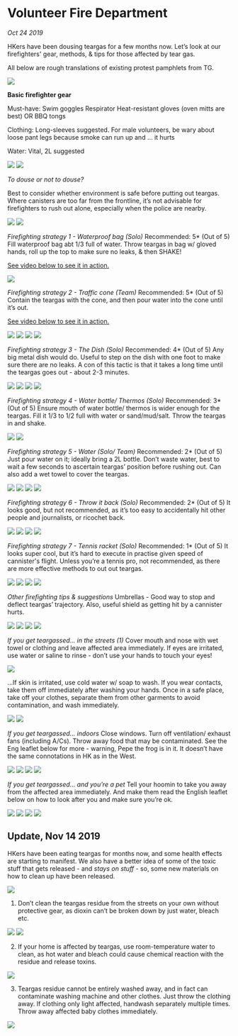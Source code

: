 # Volunteer Fire Department
*Oct 24 2019*

HKers have been dousing teargas for a few months now. Let’s look at our firefighters' gear, methods, & tips for those affected by tear gas. 

All below are rough translations of existing protest pamphlets from TG. 

![](images/thread38/t38-p1.jpg)

**Basic firefighter gear**

Must-have:
Swim goggles
Respirator
Heat-resistant gloves (oven mitts are best) OR
BBQ tongs

Clothing:
Long-sleeves suggested. For male volunteers, be wary about loose pant legs because smoke can run up and … it hurts

Water:
Vital, 2L suggested

![](images/thread38/t38-p2.jpg)
![](images/thread38/t38-p3.jpg)

*To douse or not to douse?*

Best to consider whether environment is safe before putting out teargas. Where canisters are too far from the frontline, it’s not advisable for firefighters to rush out alone, especially when the police are nearby. 

![](images/thread38/t38-p4.jpg)
![](images/thread38/t38-p5.jpg)

*Firefighting strategy 1 - Waterproof bag (Solo)*
Recommended: 5\* (Out of 5)
Fill waterproof bag abt 1/3 full of water. Throw teargas in bag w/ gloved hands, roll up the top to make sure no leaks, & then SHAKE! 

[See video below to see it in action.](https://twitter.com/HongKongHermit/status/1185831041182756869)

![](images/thread38/t38-p6.jpg)

*Firefighting strategy 2 - Traffic cone (Team)*
Recommended: 5\* (Out of 5)
Contain the teargas with the cone, and then pour water into the cone until it’s out. 

[See video below to see it in action.](https://twitter.com/alexhofford/status/1155514310308896768?s=20)

![](images/thread38/t38-p7.jpg)
![](images/thread38/t38-p8.jpg)
![](images/thread38/t38-p9.jpg)
![](images/thread38/t38-p10.jpg)

*Firefighting strategy 3 - The Dish (Solo)*
Recommended: 4\* (Out of 5)
Any big metal dish would do. Useful to step on the dish with one foot to make sure there are no leaks. A con of this tactic is that it takes a long time until the teargas goes out - about 2-3 minutes. 

![](images/thread38/t38-p11.jpg)
![](images/thread38/t38-p12.jpg)
![](images/thread38/t38-p13.jpg)
![](images/thread38/t38-p14.jpg)

*Firefighting strategy 4 - Water bottle/ Thermos (Solo)*
Recommended: 3\* (Out of 5)
Ensure mouth of water bottle/ thermos is wider enough for the teargas. Fill it 1/3 to 1/2 full with water or sand/mud/salt. Throw the teargas in and shake.

![](images/thread38/t38-p15.jpg)
![](images/thread38/t38-p16.jpg)

*Firefighting strategy 5 - Water (Solo/ Team)*
Recommended: 2\* (Out of 5)
Just pour water on it; ideally bring a 2L bottle. Don’t waste water, best to wait a few seconds to ascertain teargas’ position before rushing out. Can also add a wet towel to cover the teargas.

![](images/thread38/t38-p17.jpg)
![](images/thread38/t38-p18.jpg)
![](images/thread38/t38-p19.jpg)
![](images/thread38/t38-p20.jpg)

*Firefighting strategy 6 - Throw it back (Solo)*
Recommended: 2\* (Out of 5)
It looks good, but not recommended, as it’s too easy to accidentally hit other people and journalists, or ricochet back.

![](images/thread38/t38-p21.jpg)
![](images/thread38/t38-p22.jpg)
![](images/thread38/t38-p23.jpg)
![](images/thread38/t38-p24.jpg)

*Firefighting strategy 7 - Tennis racket (Solo)*
Recommended: 1\* (Out of 5)
It looks super cool, but it’s hard to execute in practise given speed of cannister's flight. Unless you’re a tennis pro, not recommended, as there are more effective methods to out out teargas.

![](images/thread38/t38-p25.jpg)
![](images/thread38/t38-p26.jpg)
![](images/thread38/t38-p27.jpg)
![](images/thread38/t38-p28.jpg)

*Other firefighting tips & suggestions*
Umbrellas - Good way to stop and deflect teargas’ trajectory. Also, useful shield as getting hit by a cannister hurts.

![](images/thread38/t38-p29.jpg)
![](images/thread38/t38-p30.jpg)
![](images/thread38/t38-p31.jpg)
![](images/thread38/t38-p32.jpg)

*If you get teargassed… in the streets (1)*
Cover mouth and nose with wet towel or clothing and leave affected area immediately. If eyes are irritated, use water or saline to rinse - don’t use your hands to touch your eyes! 

![](images/thread38/t38-p33.jpg)

...If skin is irritated, use cold water w/ soap to wash. If you wear contacts, take them off immediately after washing your hands. Once in a safe place, take off your clothes, separate them from other garments to avoid contamination, and wash immediately.

![](images/thread38/t38-p34.jpg)
![](images/thread38/t38-p35.jpg)

*If you get teargassed… indoors*
Close windows. Turn off ventilation/ exhaust fans (including A/Cs). Throw away food that may be contaminated. See the Eng leaflet below for more - warning, Pepe the frog is in it. It doesn’t have the same connotations in HK as in the West.

![](images/thread38/t38-p36.jpg)
![](images/thread38/t38-p37.jpg)
![](images/thread38/t38-p38.jpg)
![](images/thread38/t38-p39.jpg)

*If you get teargassed… and you’re a pet*
Tell your hoomin to take you away from the affected area immediately. And make them read the English leaflet below on how to look after you and make sure you’re ok.

![](images/thread38/t38-p40.jpg)
![](images/thread38/t38-p41.jpg)
![](images/thread38/t38-p42.jpg)
![](images/thread38/t38-p43.jpg)

## Update, Nov 14 2019

HKers have been eating teargas for months now, and some health effects are starting to manifest. We also have a better idea of some of the toxic stuff that gets released - and *stays on stuff* - so, some new materials on how to clean up have been released.

![](images/thread38/t38-p44.jpg)

1) Don’t clean the teargas residue from the streets on your own without protective gear, as dioxin can’t be broken down by just water, bleach etc.

![](images/thread38/t38-p45.jpg)
![](images/thread38/t38-p46.jpg)

2) If your home is affected by teargas, use room-temperature water to clean, as hot water and bleach could cause chemical reaction with the residue and release toxins.

![](images/thread38/t38-p47.jpg)

3) Teargas residue cannot be entirely washed away, and in fact can contaminate washing machine and other clothes. Just throw the clothing away. If clothing only light affected, handwash separately multiple times. Throw away affected baby clothes immediately.

![](images/thread38/t38-p48.jpg)

